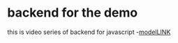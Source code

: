 # backend for the demo 

this is video series of backend for javascript
-[modelLINK](https://app.eraser.io/workspace/YtPqZ1VogxGy1jzIDkzj)